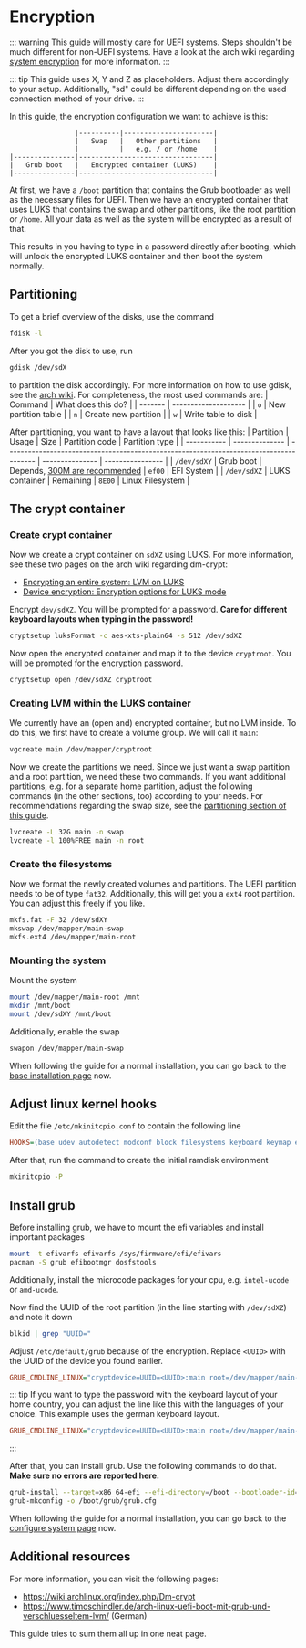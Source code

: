 # Encryption

::: warning
This guide will mostly care for UEFI systems. Steps shouldn't be much different for non-UEFI systems. Have a look at the
arch wiki regarding [system encryption](https://wiki.archlinux.org/index.php/Dm-crypt) for more information.
:::

::: tip
This guide uses X, Y and Z as placeholders. Adjust them accordingly to your setup. Additionally, "sd" could be different depending
on the used connection method of your drive.
:::

In this guide, the encryption configuration we want to achieve is this:

```
                |----------|----------------------|
                |   Swap   |   Other partitions   |
                |          |   e.g. / or /home    |
|---------------|---------------------------------|
|   Grub boot   |   Encrypted container (LUKS)    |
|---------------|---------------------------------|
```

At first, we have a `/boot` partition that contains the Grub bootloader as well as the necessary files for UEFI.
Then we have an encrypted container that uses LUKS that contains the swap and other partitions, like the root partition or `/home`.
All your data as well as the system will be encrypted as a result of that.

This results in you having to type in a password directly after booting, which will unlock the encrypted LUKS container and then boot
the system normally.

## Partitioning

To get a brief overview of the disks, use the command

```bash
fdisk -l
```

After you got the disk to use, run

```bash
gdisk /dev/sdX
```

to partition the disk accordingly. For more information on how to use gdisk, see the [arch wiki](https://wiki.archlinux.org/index.php/GPT_fdisk).
For completeness, the most used commands are:
| Command | What does this do? |
| ------- | -------------------- |
| `o` | New partition table |
| `n` | Create new partition |
| `w` | Write table to disk |

After partitioning, you want to have a layout that looks like this:
| Partition | Usage | Size | Partition code | Partition type |
| ----------- | -------------- | -------------------------------------------------------------------------------------- | --------------- | ---------------- |
| `/dev/sdXY` | Grub boot | Depends, [300M are recommended](/installation/partitioning-formatting.html#efi-system) | `ef00` | EFI System |
| `/dev/sdXZ` | LUKS container | Remaining | `8E00` | Linux Filesystem |

## The crypt container

### Create crypt container

Now we create a crypt container on `sdXZ` using LUKS. For more information, see these two pages on the arch wiki regarding dm-crypt:

- [Encrypting an entire system: LVM on LUKS](https://wiki.archlinux.org/index.php/Dm-crypt/Encrypting_an_entire_system#LVM_on_LUKS)
- [Device encryption: Encryption options for LUKS mode](https://wiki.archlinux.org/index.php/Dm-crypt/Device_encryption#Encryption_options_for_LUKS_mode)

Encrypt `dev/sdXZ`. You will be prompted for a password. **Care for different keyboard layouts when typing in the password!**

```bash
cryptsetup luksFormat -c aes-xts-plain64 -s 512 /dev/sdXZ
```

Now open the encrypted container and map it to the device `cryptroot`. You will be prompted for the encryption password.

```bash
cryptsetup open /dev/sdXZ cryptroot
```

### Creating LVM within the LUKS container

We currently have an (open and) encrypted container, but no LVM inside. To do this, we first have to create a volume group.
We will call it `main`:

```bash
vgcreate main /dev/mapper/cryptroot
```

Now we create the partitions we need. Since we just want a swap partition and a root partition, we need these two commands. If you want
additional partitions, e.g. for a separate home partition, adjust the following commands (in the other sections, too) according to your
needs. For recommendations regarding the swap size, see the [partitioning section of this guide](/installation/partitioning-formatting.html#swap).

```bash
lvcreate -L 32G main -n swap
lvcreate -l 100%FREE main -n root
```

### Create the filesystems

Now we format the newly created volumes and partitions. The UEFI partition needs to be of type `fat32`. Additionally, this will get you
a `ext4` root partition. You can adjust this freely if you like.

```bash
mkfs.fat -F 32 /dev/sdXY
mkswap /dev/mapper/main-swap
mkfs.ext4 /dev/mapper/main-root
```

### Mounting the system

Mount the system

```bash
mount /dev/mapper/main-root /mnt
mkdir /mnt/boot
mount /dev/sdXY /mnt/boot
```

Additionally, enable the swap

```bash
swapon /dev/mapper/main-swap
```

When following the guide for a normal installation, you can go back to the [base installation page](/installation/base-installation.html) now.

## Adjust linux kernel hooks

Edit the file `/etc/mkinitcpio.conf` to contain the following line

```ini
HOOKS=(base udev autodetect modconf block filesystems keyboard keymap encrypt lvm2 fsck)
```

After that, run the command to create the initial ramdisk environment

```bash
mkinitcpio -P
```

## Install grub

Before installing grub, we have to mount the efi variables and install important packages

```bash
mount -t efivarfs efivarfs /sys/firmware/efi/efivars
pacman -S grub efibootmgr dosfstools
```

Additionally, install the microcode packages for your cpu, e.g. `intel-ucode` or `amd-ucode`.

Now find the UUID of the root partition (in the line starting with `/dev/sdXZ`) and note it down

```bash
blkid | grep "UUID="
```

Adjust `/etc/default/grub` because of the encryption. Replace `<UUID>` with the UUID of the device you found earlier.

```ini
GRUB_CMDLINE_LINUX="cryptdevice=UUID=<UUID>:main root=/dev/mapper/main-root"
```

::: tip
If you want to type the password with the keyboard layout of your home country, you can adjust the line like this with
the languages of your choice. This example uses the german keyboard layout.

```ini
GRUB_CMDLINE_LINUX="cryptdevice=UUID=<UUID>:main root=/dev/mapper/main-root lang=de locale=de_DE.UTF-8"
```

:::

After that, you can install grub. Use the following commands to do that. **Make sure no errors are reported here.**

```bash
grub-install --target=x86_64-efi --efi-directory=/boot --bootloader-id=arch_grub --recheck --debug
grub-mkconfig -o /boot/grub/grub.cfg
```

When following the guide for a normal installation, you can go back to the [configure system page](/installation/configure-system.html) now.

## Additional resources

For more information, you can visit the following pages:

- <https://wiki.archlinux.org/index.php/Dm-crypt>
- <https://www.timoschindler.de/arch-linux-uefi-boot-mit-grub-und-verschluesseltem-lvm/> (German)

This guide tries to sum them all up in one neat page.
